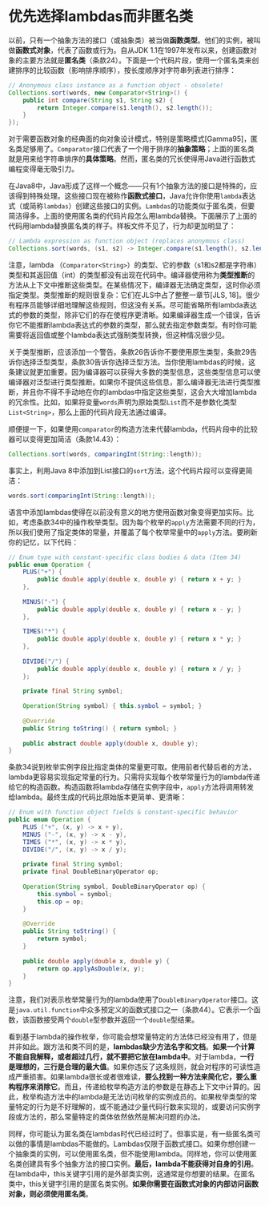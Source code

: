 # 优先选择lambdas而非匿名类

以前，只有一个抽象方法的接口（或抽象类）被当做**函数类型**。他们的实例，被叫做**函数式对象**，代表了函数或行为。自从JDK 1.1在1997年发布以来，创建函数对象的主要方法就是**匿名类**（条款24）。下面是一个代码片段，使用一个匿名类来创建排序的比较函数（影响排序顺序），按长度顺序对字符串列表进行排序：

```java
// Anonymous class instance as a function object - obsolete!
Collections.sort(words, new Comparator<String>() {
	public int compare(String s1, String s2) {
		return Integer.compare(s1.length(), s2.length());
	}
});
```

对于需要函数对象的经典面的向对象设计模式，特别是策略模式[Gamma95]，匿名类足够用了。`Comparator`接口代表了一个用于排序的**抽象策略**；上面的匿名类就是用来给字符串排序的**具体策略**。然而，匿名类的冗长使得用Java进行函数式编程变得毫无吸引力。

在Java8中，Java形成了这样一个概念——只有1个抽象方法的接口是特殊的，应该得到特殊处理。这些接口现在被称作**函数式接口**，Java允许你使用`lambda`表达式（或简称`lambdas`）创建这些接口的实例。`Lambdas`的功能类似于匿名类，但要简洁得多。上面的使用匿名类的代码片段怎么用lambda替换。下面展示了上面的代码用lambda替换匿名类的样子。样板文件不见了，行为却更加明显了：

```java
// Lambda expression as function object (replaces anonymous class)
Collections.sort(words, (s1, s2) -> Integer.compare(s1.length(), s2.length()));
```

注意，lambda （`Comparator<String>`）的类型、它的参数（s1和s2都是字符串）类型和其返回值（int）的类型都没有出现在代码中。编译器使用称为**类型推断**的方法从上下文中推断这些类型。在某些情况下，编译器无法确定类型，这时你必须指定类型。类型推断的规则很复杂：它们在JLS中占了整整一章节[JLS, 18]。很少有程序员能够详细地理解这些规则，但这没有关系。尽可能省略所有lambda表达式的参数的类型，除非它们的存在使程序更清晰。如果编译器生成一个错误，告诉你它不能推断lambda表达式的参数的类型，那么就去指定参数类型。有时你可能需要将返回值或整个lambda表达式强制类型转换，但这种情况很少见。

关于类型推断，应该添加一个警告。条款26告诉你不要使用原生类型，条款29告诉你选择泛型类型，条款30告诉你选择泛型方法。当你使用lambdas的时候，这条建议就更加重要。因为编译器可以获得大多数的类型信息，这些类型信息可以使编译器对泛型进行类型推断。如果你不提供这些信息，那么编译器无法进行类型推断，并且你不得不手动地在你的lambdas中指定这些类型，这会大大增加lambda的冗余性。比如，如果将变量`words`声明为原始类型`List`而不是参数化类型`List<String>`，那么上面的代码片段无法通过编译。

顺便提一下，如果使用`comparator`的构造方法来代替lambda，代码片段中的比较器可以变得更加简洁（条款14.43）：

```java
Collections.sort(words, comparingInt(String::length));
```

事实上，利用Java 8中添加到List接口的`sort`方法，这个代码片段可以变得更简洁：

```java
words.sort(comparingInt(String::length));
```

语言中添加lambdas使得在以前没有意义的地方使用函数对象变得更加实际。比如，考虑条款34中的操作枚举类型。因为每个枚举的`apply`方法需要不同的行为，所以我们使用了指定类体的常量，并覆盖了每个枚举常量中的`apply`方法。要刷新你的记忆，以下代码：

```java
// Enum type with constant-specific class bodies & data (Item 34)
public enum Operation {
	PLUS("+") {
		public double apply(double x, double y) { return x + y; }
	},
    
	MINUS("-") {
		public double apply(double x, double y) { return x - y; }
	},
	
    TIMES("*") {
		public double apply(double x, double y) { return x * y; }
	},
    
	DIVIDE("/") {	
		public double apply(double x, double y) { return x / y; }
	};
    
	private final String symbol;
    
	Operation(String symbol) { this.symbol = symbol; }
    
	@Override
	public String toString() { return symbol; }
    
	public abstract double apply(double x, double y);
}
```

条款34说到枚举实例字段比指定类体的常量更可取。使用前者代替后者的方法，lambda更容易实现指定常量的行为。只需将实现每个枚举常量行为的lambda传递给它的构造函数。构造函数将lambda存储在实例字段中，`apply`方法将调用转发给lambda。最终生成的代码比原始版本更简单、更清晰：

```java
// Enum with function object fields & constant-specific behavior
public enum Operation {
	PLUS ("+", (x, y) -> x + y),
	MINUS ("-", (x, y) -> x - y),
	TIMES ("*", (x, y) -> x * y),
	DIVIDE("/", (x, y) -> x / y);
    
	private final String symbol;
	private final DoubleBinaryOperator op;
    
	Operation(String symbol, DoubleBinaryOperator op) {
		this.symbol = symbol;
		this.op = op;
	}
    
	@Override
    public String toString() {
        return symbol;
    }
    
	public double apply(double x, double y) {
		return op.applyAsDouble(x, y);
	}
}
```

注意，我们对表示枚举常量行为的lambda使用了`DoubleBinaryOperator`接口。这是`java.util.function`中众多预定义的函数式接口之一（条款44）。它表示一个函数，该函数接受两个`double`型参数并返回一个`double`型结果。

看到基于lambda的操作枚举，你可能会想常量特定的方法体已经没有用了，但是并非如此。跟方法和类不同的是，**lambdas缺少方法名字和文档**。**如果一个计算不能自我解释，或者超过几行，就不要把它放在lambda中**。对于lambda，**一行是理想的，三行是合理的最大值**。如果你违反了这条规则，就会对程序的可读性造成严重损害。如果lambda很长或者很难读，**要么找到一种方法来简化它，要么重构程序来消除它**。而且，传递给枚举构造方法的参数是在静态上下文中计算的。因此，枚举构造方法中的lambda是无法访问枚举的实例成员的。如果枚举类型的常量特定的行为是不好理解的，或不能通过少量代码行数来实现的，或要访问实例字段或方法的，那么常量特定的类体依然依然是解决问题的办法。

同样，你可能认为匿名类在lambdas时代已经过时了。但事实是，有一些匿名类可以做的事情是lambdas不能做的。Lambdas仅限于函数式接口。如果你想创建一个抽象类的实例，可以使用匿名类，但不能使用lambda。同样地，你可以使用匿名类创建具有多个抽象方法的接口实例。**最后，lambda不能获得对自身的引用**。在lambda中，this关键字引用的是外部类实例，这通常是你想要的结果。在匿名类中，this关键字引用的是匿名类实例。**如果你需要在函数式对象的内部访问函数对象，则必须使用匿名类**。